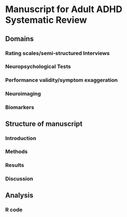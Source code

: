 # Manuscript for Adult ADHD Systematic Review

## Domains

### Rating scales/semi-structured Interviews

### Neuropsychological Tests

### Performance validity/symptom exaggeration

### Neuroimaging

### Biomarkers

## Structure of manuscript

### Introduction

### Methods

### Results

### Discussion

## Analysis

### R code